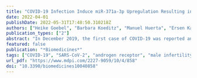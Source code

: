 ```yaml
---
title: "COVID-19 Infection Induce miR-371a-3p Upregulation Resulting in Influence on Male Fertility"
date: 2022-04-01
publishDate: 2022-05-31T17:48:50.310218Z
authors: ["Heike Goebel", "Barbara Koeditz", "Manuel Huerta", "Ersen Kameri", "Tim Nestler", "Thomas Kamphausen", "Johannes Friemann", "Matthias Hamdorf", "Timo Ohrmann", "Philipp Koehler", "Oliver A. Cornely", "Manuel Montesinos-Rongen", "David Nicol", "Hubert Schorle", "Peter Boor", "Alexander Quaas", "Christian Pallasch", "Axel Heidenreich", "Melanie von Brandenstein"]
publication_types: ["2"]
abstract: "In December 2019, the first case of COVID-19 was reported and since then several groups have already published that the virus can be present in the testis. To study the influence of SARS-CoV-2 which cause a dysregulation of the androgen receptor (AR) level, thereby leading to fertility problems and inducing germ cell testicular changes in patients after the infection. Formalin-Fixed-Paraffin-Embedded (FFPE) testicular samples from patients who died with or as a result of COVID-19 (n = 32) with controls (n = 6), inflammatory changes (n = 9), seminoma with/without metastasis (n = 11) compared with healthy biopsy samples (n = 3) were analyzed and compared via qRT-PCR for the expression of miR-371a-3p. An immunohistochemical analysis (IHC) and ELISA were performed in order to highlight the miR-371a-3p targeting the AR. Serum samples of patients with mild or severe COVID-19 symptoms (n = 34) were analyzed for miR-371a-3p expression. In 70% of the analyzed postmortem testicular tissue samples, a significant upregulation of the miR-371a-3p was detected, and 75% of the samples showed a reduced spermatogenesis. In serum samples, the upregulation of the miR-371a-3p was also detectable. The upregulation of the miR-371a-3p is responsible for the downregulation of the AR in SARS-CoV-2-positive patients, resulting in decreased spermatogenesis. Since the dysregulation of the AR is associated with infertility, further studies have to confirm if the identified dysregulation is regressive after a declining infection."
featured: false
publication: "*Biomedicines*"
tags: ["COVID-19", "SARS-CoV-2", "androgen receptor", "male infertility", "miR-371a-3p"]
url_pdf: "https://www.mdpi.com/2227-9059/10/4/858"
doi: "10.3390/biomedicines10040858"
---
```


